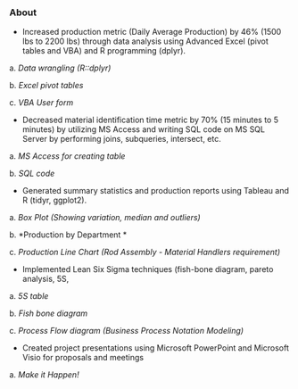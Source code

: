 ### About

* Increased production metric (Daily Average Production) by 46% (1500 lbs to 2200 lbs) through data analysis using Advanced Excel (pivot tables and VBA) and R programming (dplyr).

a. *Data wrangling (R::dplyr)*

b. *Excel pivot tables*

c. *VBA User form*


* Decreased material identification time metric by 70% (15 minutes to 5 minutes) by utilizing MS Access and writing SQL code on MS SQL Server by performing joins, subqueries, intersect, etc. 

a. *MS Access for creating table*

b. *SQL code*


* Generated summary statistics and production reports using Tableau and R (tidyr, ggplot2).

a. *Box Plot (Showing variation, median and outliers)*

b. *Production by Department *

c. *Production Line Chart (Rod Assembly - Material Handlers requirement)*


* Implemented Lean Six Sigma techniques (fish-bone diagram, pareto analysis, 5S,  

a. *5S table*

b. *Fish bone diagram*

c. *Process Flow diagram (Business Process Notation Modeling)*


* Created project presentations using Microsoft PowerPoint and Microsoft Visio for proposals and meetings

a. *Make it Happen!*


